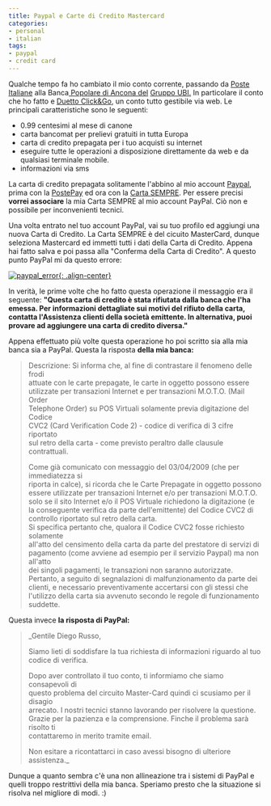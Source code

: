 ```yaml
---
title: Paypal e Carte di Credito Mastercard
categories:
- personal
- italian
tags:
- paypal
- credit card
---
```

Qualche tempo fa ho cambiato il mio conto corrente, passando da [Poste
Italiane](http://www.poste.it) alla Banca[ Popolare di Ancona
del](http://www.bpa.it/) [Gruppo UBI.](http://www.bpa.it/) In particolare il
conto che ho fatto e [Duetto Click&amp;Go](http://www.ubibanca.com/che-posso-gestire-da-casa-senza-andare-in-banca),
un conto tutto gestibile via web. Le
principali caratteristiche sono le seguenti:

  * 0.99 centesimi al mese di canone
  * carta bancomat per prelievi gratuiti in tutta Europa
  * carta di credito prepagata per i tuo acquisti su internet
  * eseguire tutte le operazioni a disposizione direttamente da web e da qualsiasi terminale mobile.
  * informazioni via sms
  
La carta di credito prepagata solitamente l'abbino al mio account
[Paypal](https://www.paypal.com/), prima con la
[PostePay](http://www.poste.it/bancoposta/cartedipagamento/postepay.shtml) ed
ora con la [Carta
SEMPRE](http://www.bpa.it/SIT/public/page.jsp?sez=2545&pag=7169). Per essere
precisi **vorrei associare** la mia Carta SEMPRE al mio account PayPal. Ciò
non e possibile per inconvenienti tecnici.

Una volta entrato nel tuo account PayPal, vai su tuo profilo ed aggiungi una
nuova Carta di Credito. La Carta SEMPRE è del cicuito MasterCard, dunque
seleziona Mastercard ed immetti tutti i dati della Carta di Credito. Appena
hai fatto salva e poi passa alla "Conferma della Carta di Credito". A questo
punto PayPal mi da questo errore:

[![paypal_error]({{site.url}}/assets/images/paypal_error.png){: .align-center}]({{site.url}}/assets/images/paypal_error.png)

In verità, le prime volte che ho fatto
questa operazione il messaggio era il seguente: **"Questa carta di credito è
stata rifiutata dalla banca che l'ha emessa. Per informazioni dettagliate sui
motivi del rifiuto della carta, contatta l'Assistenza clienti della società
emittente. In alternativa, puoi provare ad aggiungere una carta di credito
diversa."**

Appena effettuato più volte questa operazione ho poi scritto sia alla mia
banca sia a PayPal. Questa la risposta **della mia banca:**

>Descrizione: Si informa che, al fine di contrastare il fenomeno delle frodi  
attuate con le carte prepagate, le carte in oggetto possono essere  
utilizzate per transazioni Internet e per transazioni M.O.T.O. (Mail Order  
Telephone Order) su POS Virtuali solamente previa digitazione del Codice  
CVC2 (Card Verification Code 2) - codice di verifica di 3 cifre riportato  
sul retro della carta - come previsto peraltro dalle clausule contrattuali.
>
>Come già comunicato con messaggio del  03/04/2009 (che per immediatezza si  
riporta in calce), si ricorda che le Carte Prepagate in oggetto possono  
essere utilizzate per transazioni Internet e/o per transazioni M.O.T.O.  
solo se  il sito Internet e/o il POS Virtuale richiedono la digitazione (e  
la conseguente verifica da parte dell'emittente) del Codice CVC2 di  
controllo riportato sul retro della carta.  
Si specifica pertanto che, qualora il Codice CVC2 fosse richiesto solamente  
all'atto del censimento della carta da parte del prestatore di servizi di  
pagamento (come avviene ad esempio per il servizio Paypal) ma non all'atto  
dei singoli pagamenti, le transazioni non saranno autorizzate.  
Pertanto, a seguito di segnalazioni di malfunzionamento da parte dei  
clienti, e necessario preventivamente accertarsi con gli stessi che  
l'utilizzo della carta sia avvenuto secondo le regole di funzionamento  
suddette.
  
Questa invece **la risposta di PayPal:**

    
    
>_Gentile Diego Russo,  
>
>Siamo lieti di soddisfare la tua richiesta di informazioni riguardo al tuo  
codice di verifica.
>
>Dopo aver controllato il tuo conto, ti informiamo che siamo consapevoli di  
questo problema del circuito Master-Card quindi ci scusiamo per il disagio  
arrecato. I nostri tecnici stanno lavorando per risolvere la questione.  
Grazie per la pazienza e la comprensione. Finche il problema sarà risolto ti  
contattaremo in merito tramite email.
>
>Non esitare a ricontattarci in caso avessi bisogno di ulteriore assistenza._

Dunque a quanto sembra c'è una non allineazione tra i sistemi di PayPal e
quelli troppo restrittivi della mia banca. Speriamo presto che la situazione
si risolva nel migliore di modi. :)
